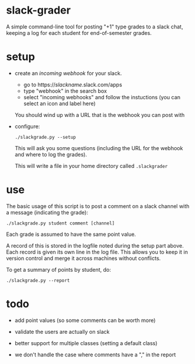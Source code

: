 # slack-grader

A simple command-line tool for posting "+1" type grades to a slack
chat, keeping a log for each student  for end-of-semester grades.


# setup

* create an _incoming webhook_ for your slack.

  - go to https://_slackname_.slack.com/apps
  - type "webhook" in the search box
  - select "incoming webhooks" and follow the instuctions
    (you can select an icon and label here)
	
  You should wind up with a URL that is the webhook you can post with


* configure:

  ```
  ./slackgrade.py --setup
  ```

  This will ask you some questions (including the URL for the webhook and
  where to log the grades).

  This will write a file in your home directory called `.slackgrader`


# use

The basic usage of this script is to post a comment on a slack channel
with a message (indicating the grade):

```
./slackgrade.py student comment [channel]
```

Each grade is assumed to have the same point value.

A record of this is stored in the logfile noted during the setup part
above.  Each record is given its own line in the log file.  This
allows you to keep it in version control and merge it across machines
without conflicts.

To get a summary of points by student, do:
```
./slackgrade.py --report
```


# todo

* add point values (so some comments can be worth more)

* validate the users are actually on slack

* better support for multiple classes (setting a default class)

* we don't handle the case where comments have a "," in the report
